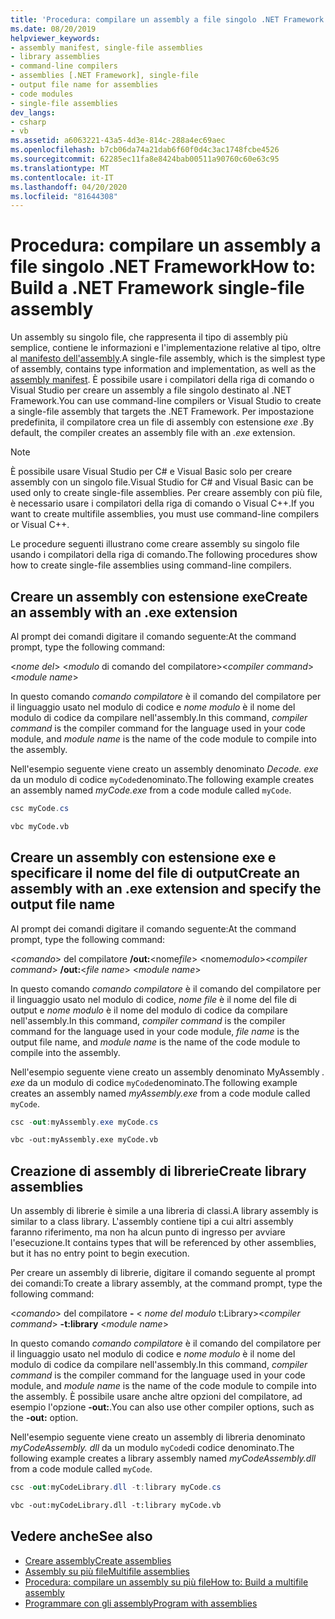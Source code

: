 ```yaml
---
title: 'Procedura: compilare un assembly a file singolo .NET Framework'
ms.date: 08/20/2019
helpviewer_keywords:
- assembly manifest, single-file assemblies
- library assemblies
- command-line compilers
- assemblies [.NET Framework], single-file
- output file name for assemblies
- code modules
- single-file assemblies
dev_langs:
- csharp
- vb
ms.assetid: a6063221-43a5-4d3e-814c-288a4ec69aec
ms.openlocfilehash: b7cb06da74a21dab6f60f0d4c3ac1748fcbe4526
ms.sourcegitcommit: 62285ec11fa8e8424bab00511a90760c60e63c95
ms.translationtype: MT
ms.contentlocale: it-IT
ms.lasthandoff: 04/20/2020
ms.locfileid: "81644308"
---
```

# <a name="how-to-build-a-net-framework-single-file-assembly"></a><span data-ttu-id="adc2b-102">Procedura: compilare un assembly a file singolo .NET Framework</span><span class="sxs-lookup"><span data-stu-id="adc2b-102">How to: Build a .NET Framework single-file assembly</span></span>

<span data-ttu-id="adc2b-103">Un assembly su singolo file, che rappresenta il tipo di assembly più semplice, contiene le informazioni e l'implementazione relative al tipo, oltre al [manifesto dell'assembly](../../standard/assembly/manifest.md).</span><span class="sxs-lookup"><span data-stu-id="adc2b-103">A single-file assembly, which is the simplest type of assembly, contains type information and implementation, as well as the [assembly manifest](../../standard/assembly/manifest.md).</span></span> <span data-ttu-id="adc2b-104">È possibile usare i compilatori della riga di comando o Visual Studio per creare un assembly a file singolo destinato al .NET Framework.</span><span class="sxs-lookup"><span data-stu-id="adc2b-104">You can use command-line compilers or Visual Studio to create a single-file assembly that targets the .NET Framework.</span></span> <span data-ttu-id="adc2b-105">Per impostazione predefinita, il compilatore crea un file di assembly con estensione *exe* .</span><span class="sxs-lookup"><span data-stu-id="adc2b-105">By default, the compiler creates an assembly file with an *.exe* extension.</span></span>

> [!NOTE]
> <span data-ttu-id="adc2b-106">È possibile usare Visual Studio per C# e Visual Basic solo per creare assembly con un singolo file.</span><span class="sxs-lookup"><span data-stu-id="adc2b-106">Visual Studio for C# and Visual Basic can be used only to create single-file assemblies.</span></span> <span data-ttu-id="adc2b-107">Per creare assembly con più file, è necessario usare i compilatori della riga di comando o Visual C++.</span><span class="sxs-lookup"><span data-stu-id="adc2b-107">If you want to create multifile assemblies, you must use command-line compilers or Visual C++.</span></span>

<span data-ttu-id="adc2b-108">Le procedure seguenti illustrano come creare assembly su singolo file usando i compilatori della riga di comando.</span><span class="sxs-lookup"><span data-stu-id="adc2b-108">The following procedures show how to create single-file assemblies using command-line compilers.</span></span>

## <a name="create-an-assembly-with-an-exe-extension"></a><span data-ttu-id="adc2b-109">Creare un assembly con estensione exe</span><span class="sxs-lookup"><span data-stu-id="adc2b-109">Create an assembly with an .exe extension</span></span>

<span data-ttu-id="adc2b-110">Al prompt dei comandi digitare il comando seguente:</span><span class="sxs-lookup"><span data-stu-id="adc2b-110">At the command prompt, type the following command:</span></span>

<span data-ttu-id="adc2b-111">\<*nome del*> \<*modulo* di comando del compilatore></span><span class="sxs-lookup"><span data-stu-id="adc2b-111">\<*compiler command*> \<*module name*></span></span>

<span data-ttu-id="adc2b-112">In questo comando *comando compilatore* è il comando del compilatore per il linguaggio usato nel modulo di codice e *nome modulo* è il nome del modulo di codice da compilare nell'assembly.</span><span class="sxs-lookup"><span data-stu-id="adc2b-112">In this command, *compiler command* is the compiler command for the language used in your code module, and *module name* is the name of the code module to compile into the assembly.</span></span>

<span data-ttu-id="adc2b-113">Nell'esempio seguente viene creato un assembly denominato *Decode. exe* da un modulo di codice `myCode`denominato.</span><span class="sxs-lookup"><span data-stu-id="adc2b-113">The following example creates an assembly named *myCode.exe* from a code module called `myCode`.</span></span>

```csharp
csc myCode.cs
```

```vb
vbc myCode.vb
```

## <a name="create-an-assembly-with-an-exe-extension-and-specify-the-output-file-name"></a><span data-ttu-id="adc2b-114">Creare un assembly con estensione exe e specificare il nome del file di output</span><span class="sxs-lookup"><span data-stu-id="adc2b-114">Create an assembly with an .exe extension and specify the output file name</span></span>

<span data-ttu-id="adc2b-115">Al prompt dei comandi digitare il comando seguente:</span><span class="sxs-lookup"><span data-stu-id="adc2b-115">At the command prompt, type the following command:</span></span>

<span data-ttu-id="adc2b-116">\<*comando*> del compilatore **/out:**\<nome*file*> \<nome*modulo*></span><span class="sxs-lookup"><span data-stu-id="adc2b-116">\<*compiler command*> **/out:**\<*file name*> \<*module name*></span></span>

<span data-ttu-id="adc2b-117">In questo comando *comando compilatore* è il comando del compilatore per il linguaggio usato nel modulo di codice, *nome file* è il nome del file di output e *nome modulo* è il nome del modulo di codice da compilare nell'assembly.</span><span class="sxs-lookup"><span data-stu-id="adc2b-117">In this command, *compiler command* is the compiler command for the language used in your code module, *file name* is the output file name, and *module name* is the name of the code module to compile into the assembly.</span></span>

<span data-ttu-id="adc2b-118">Nell'esempio seguente viene creato un assembly denominato MyAssembly *. exe* da un modulo di codice `myCode`denominato.</span><span class="sxs-lookup"><span data-stu-id="adc2b-118">The following example creates an assembly named *myAssembly.exe* from a code module called `myCode`.</span></span>

```csharp
csc -out:myAssembly.exe myCode.cs
```

```vb
vbc -out:myAssembly.exe myCode.vb
```

## <a name="create-library-assemblies"></a><span data-ttu-id="adc2b-119">Creazione di assembly di librerie</span><span class="sxs-lookup"><span data-stu-id="adc2b-119">Create library assemblies</span></span>
 <span data-ttu-id="adc2b-120">Un assembly di librerie è simile a una libreria di classi.</span><span class="sxs-lookup"><span data-stu-id="adc2b-120">A library assembly is similar to a class library.</span></span> <span data-ttu-id="adc2b-121">L'assembly contiene tipi a cui altri assembly faranno riferimento, ma non ha alcun punto di ingresso per avviare l'esecuzione.</span><span class="sxs-lookup"><span data-stu-id="adc2b-121">It contains types that will be referenced by other assemblies, but it has no entry point to begin execution.</span></span>

<span data-ttu-id="adc2b-122">Per creare un assembly di librerie, digitare il comando seguente al prompt dei comandi:</span><span class="sxs-lookup"><span data-stu-id="adc2b-122">To create a library assembly, at the command prompt, type the following command:</span></span>

<span data-ttu-id="adc2b-123">\<*comando*> del compilatore **-** \< *nome del modulo* t:Library></span><span class="sxs-lookup"><span data-stu-id="adc2b-123">\<*compiler command*> **-t:library** \<*module name*></span></span>

<span data-ttu-id="adc2b-124">In questo comando *comando compilatore* è il comando del compilatore per il linguaggio usato nel modulo di codice e *nome modulo* è il nome del modulo di codice da compilare nell'assembly.</span><span class="sxs-lookup"><span data-stu-id="adc2b-124">In this command, *compiler command* is the compiler command for the language used in your code module, and *module name* is the name of the code module to compile into the assembly.</span></span> <span data-ttu-id="adc2b-125">È possibile usare anche altre opzioni del compilatore, ad esempio l'opzione **-out:**.</span><span class="sxs-lookup"><span data-stu-id="adc2b-125">You can also use other compiler options, such as the **-out:** option.</span></span>

<span data-ttu-id="adc2b-126">Nell'esempio seguente viene creato un assembly di libreria denominato *myCodeAssembly. dll* da un modulo `myCode`di codice denominato.</span><span class="sxs-lookup"><span data-stu-id="adc2b-126">The following example creates a library assembly named *myCodeAssembly.dll* from a code module called `myCode`.</span></span>

```csharp
csc -out:myCodeLibrary.dll -t:library myCode.cs
```

```vb
vbc -out:myCodeLibrary.dll -t:library myCode.vb
```

## <a name="see-also"></a><span data-ttu-id="adc2b-127">Vedere anche</span><span class="sxs-lookup"><span data-stu-id="adc2b-127">See also</span></span>

- [<span data-ttu-id="adc2b-128">Creare assembly</span><span class="sxs-lookup"><span data-stu-id="adc2b-128">Create assemblies</span></span>](../../standard/assembly/create.md)
- [<span data-ttu-id="adc2b-129">Assembly su più file</span><span class="sxs-lookup"><span data-stu-id="adc2b-129">Multifile assemblies</span></span>](multifile-assemblies.md)
- [<span data-ttu-id="adc2b-130">Procedura: compilare un assembly su più file</span><span class="sxs-lookup"><span data-stu-id="adc2b-130">How to: Build a multifile assembly</span></span>](build-multifile-assembly.md)
- [<span data-ttu-id="adc2b-131">Programmare con gli assembly</span><span class="sxs-lookup"><span data-stu-id="adc2b-131">Program with assemblies</span></span>](../../standard/assembly/index.md)
